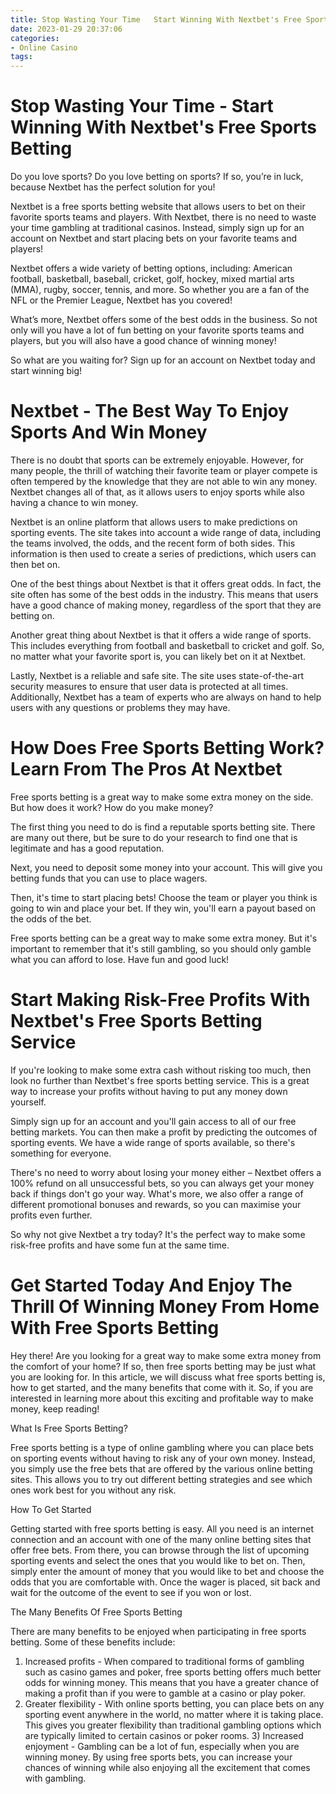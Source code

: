 ```yaml
---
title: Stop Wasting Your Time   Start Winning With Nextbet's Free Sports Betting
date: 2023-01-29 20:37:06
categories:
- Online Casino
tags:
---
```



#  Stop Wasting Your Time - Start Winning With Nextbet's Free Sports Betting

Do you love sports? Do you love betting on sports? If so, you’re in luck, because Nextbet has the perfect solution for you!

Nextbet is a free sports betting website that allows users to bet on their favorite sports teams and players. With Nextbet, there is no need to waste your time gambling at traditional casinos. Instead, simply sign up for an account on Nextbet and start placing bets on your favorite teams and players!

Nextbet offers a wide variety of betting options, including: American football, basketball, baseball, cricket, golf, hockey, mixed martial arts (MMA), rugby, soccer, tennis, and more. So whether you are a fan of the NFL or the Premier League, Nextbet has you covered!

What’s more, Nextbet offers some of the best odds in the business. So not only will you have a lot of fun betting on your favorite sports teams and players, but you will also have a good chance of winning money!

So what are you waiting for? Sign up for an account on Nextbet today and start winning big!

#  Nextbet - The Best Way To Enjoy Sports And Win Money

There is no doubt that sports can be extremely enjoyable. However, for many people, the thrill of watching their favorite team or player compete is often tempered by the knowledge that they are not able to win any money. Nextbet changes all of that, as it allows users to enjoy sports while also having a chance to win money.

Nextbet is an online platform that allows users to make predictions on sporting events. The site takes into account a wide range of data, including the teams involved, the odds, and the recent form of both sides. This information is then used to create a series of predictions, which users can then bet on.

One of the best things about Nextbet is that it offers great odds. In fact, the site often has some of the best odds in the industry. This means that users have a good chance of making money, regardless of the sport that they are betting on.

Another great thing about Nextbet is that it offers a wide range of sports. This includes everything from football and basketball to cricket and golf. So, no matter what your favorite sport is, you can likely bet on it at Nextbet.

Lastly, Nextbet is a reliable and safe site. The site uses state-of-the-art security measures to ensure that user data is protected at all times. Additionally, Nextbet has a team of experts who are always on hand to help users with any questions or problems they may have.

#  How Does Free Sports Betting Work? Learn From The Pros At Nextbet

Free sports betting is a great way to make some extra money on the side. But how does it work? How do you make money?

The first thing you need to do is find a reputable sports betting site. There are many out there, but be sure to do your research to find one that is legitimate and has a good reputation.

Next, you need to deposit some money into your account. This will give you betting funds that you can use to place wagers.

Then, it's time to start placing bets! Choose the team or player you think is going to win and place your bet. If they win, you'll earn a payout based on the odds of the bet.

Free sports betting can be a great way to make some extra money. But it's important to remember that it's still gambling, so you should only gamble what you can afford to lose. Have fun and good luck!

#  Start Making Risk-Free Profits With Nextbet's Free Sports Betting Service

If you're looking to make some extra cash without risking too much, then look no further than Nextbet's free sports betting service. This is a great way to increase your profits without having to put any money down yourself.

Simply sign up for an account and you'll gain access to all of our free betting markets. You can then make a profit by predicting the outcomes of sporting events. We have a wide range of sports available, so there's something for everyone.

There's no need to worry about losing your money either – Nextbet offers a 100% refund on all unsuccessful bets, so you can always get your money back if things don't go your way. What's more, we also offer a range of different promotional bonuses and rewards, so you can maximise your profits even further.

So why not give Nextbet a try today? It's the perfect way to make some risk-free profits and have some fun at the same time.

#  Get Started Today And Enjoy The Thrill Of Winning Money From Home With Free Sports Betting

Hey there! Are you looking for a great way to make some extra money from the comfort of your home? If so, then free sports betting may be just what you are looking for. In this article, we will discuss what free sports betting is, how to get started, and the many benefits that come with it. So, if you are interested in learning more about this exciting and profitable way to make money, keep reading!

What Is Free Sports Betting?

Free sports betting is a type of online gambling where you can place bets on sporting events without having to risk any of your own money. Instead, you simply use the free bets that are offered by the various online betting sites. This allows you to try out different betting strategies and see which ones work best for you without any risk.

How To Get Started

Getting started with free sports betting is easy. All you need is an internet connection and an account with one of the many online betting sites that offer free bets. From there, you can browse through the list of upcoming sporting events and select the ones that you would like to bet on. Then, simply enter the amount of money that you would like to bet and choose the odds that you are comfortable with. Once the wager is placed, sit back and wait for the outcome of the event to see if you won or lost.

The Many Benefits Of Free Sports Betting

There are many benefits to be enjoyed when participating in free sports betting. Some of these benefits include:

1) Increased profits - When compared to traditional forms of gambling such as casino games and poker, free sports betting offers much better odds for winning money. This means that you have a greater chance of making a profit than if you were to gamble at a casino or play poker.
2) Greater flexibility - With online sports betting, you can place bets on any sporting event anywhere in the world, no matter where it is taking place. This gives you greater flexibility than traditional gambling options which are typically limited to certain casinos or poker rooms.  3) Increased enjoyment - Gambling can be a lot of fun, especially when you are winning money. By using free sports bets, you can increase your chances of winning while also enjoying all the excitement that comes with gambling.